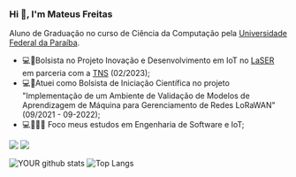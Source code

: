 

### Hi 👋, I'm Mateus Freitas
 Aluno de Graduação no curso de Ciência da Computação pela [Universidade Federal da Paraíba](https://www.ufpb.br/).
 
- 💻🤖Bolsista no Projeto Inovação e Desenvolvimento em IoT no [LaSER](https://laser.ci.ufpb.br/) em parceria com a [TNS](https://tnsi.com.br/) (02/2023);
- 💻🤖Atuei como Bolsista de Iniciação Científica no projeto "Implementação de um Ambiente de Validação de Modelos de Aprendizagem de Máquina para Gerenciamento de Redes LoRaWAN" (09/2021 - 09-2022);
- 💻👨🏽‍🔬 Foco meus estudos em Engenharia de Software e IoT;

[<img src = "https://img.shields.io/badge/LinkedIn-0077B5?style=for-the-badge&logo=linkedin&logoColor=white">](https://www.linkedin.com/in/mateus-freitas-correia/)
[<img src = "https://img.shields.io/badge/mateus__freitascorreia@hotmail.com-0078D4?style=for-the-badge&logo=microsoft-outlook&logoColor=white">](mailto:mateus_freitascorreia@hotmail.com)

![YOUR github stats](https://github-readme-stats.vercel.app/api?username=MateusFreitas-C)
![Top Langs](https://github-readme-stats.vercel.app/api/top-langs/?username=MateusFreitas-C)



